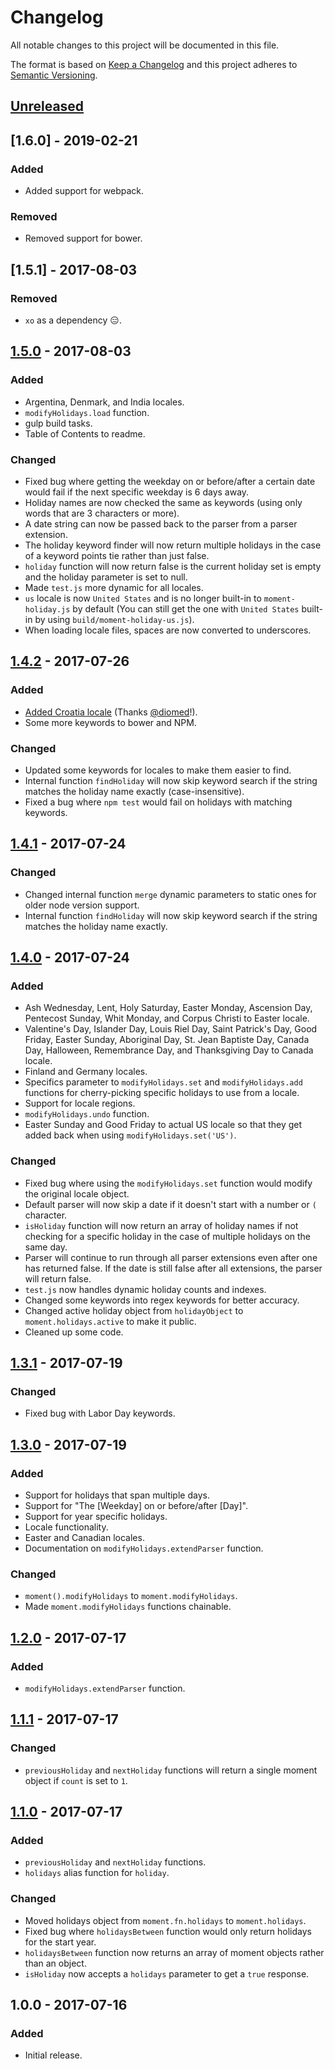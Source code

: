 # Changelog
All notable changes to this project will be documented in this file.

The format is based on [Keep a Changelog](http://keepachangelog.com/en/1.0.0/) and this project adheres to [Semantic Versioning](http://semver.org/spec/v2.0.0.html).

## [Unreleased]


## [1.6.0] - 2019-02-21
### Added
- Added support for webpack.

### Removed
- Removed support for bower.

## [1.5.1] - 2017-08-03
### Removed
- `xo` as a dependency 😑.


## [1.5.0] - 2017-08-03
### Added
- Argentina, Denmark, and India locales.
- `modifyHolidays.load` function.
- gulp build tasks.
- Table of Contents to readme.

### Changed
- Fixed bug where getting the weekday on or before/after a certain date would fail if the next specific weekday is 6 days away.
- Holiday names are now checked the same as keywords (using only words that are 3 characters or more).
- A date string can now be passed back to the parser from a parser extension.
- The holiday keyword finder will now return multiple holidays in the case of a keyword points tie rather than just false.
- `holiday` function will now return false is the current holiday set is empty and the holiday parameter is set to null.
- Made `test.js` more dynamic for all locales.
- `us` locale is now `United States` and is no longer built-in to `moment-holiday.js` by default (You can still get the one with `United States` built-in by using `build/moment-holiday-us.js`).
- When loading locale files, spaces are now converted to underscores.


## [1.4.2] - 2017-07-26
### Added
- [Added Croatia locale](https://github.com/kodie/moment-holiday/pull/1) (Thanks [@diomed](https://github.com/diomed)!).
- Some more keywords to bower and NPM.

### Changed
- Updated some keywords for locales to make them easier to find.
- Internal function `findHoliday` will now skip keyword search if the string matches the holiday name exactly (case-insensitive).
- Fixed a bug where `npm test` would fail on holidays with matching keywords.


## [1.4.1] - 2017-07-24
### Changed
- Changed internal function `merge` dynamic parameters to static ones for older node version support.
- Internal function `findHoliday` will now skip keyword search if the string matches the holiday name exactly.


## [1.4.0] - 2017-07-24
### Added
- Ash Wednesday, Lent, Holy Saturday, Easter Monday, Ascension Day, Pentecost Sunday, Whit Monday, and Corpus Christi to Easter locale.
- Valentine's Day, Islander Day, Louis Riel Day, Saint Patrick's Day, Good Friday, Easter Sunday, Aboriginal Day, St. Jean Baptiste Day, Canada Day, Halloween, Remembrance Day, and Thanksgiving Day to Canada locale.
- Finland and Germany locales.
- Specifics parameter to `modifyHolidays.set` and `modifyHolidays.add` functions for cherry-picking specific holidays to use from a locale.
- Support for locale regions.
- `modifyHolidays.undo` function.
- Easter Sunday and Good Friday to actual US locale so that they get added back when using `modifyHolidays.set('US')`.

### Changed
- Fixed bug where using the `modifyHolidays.set` function would modify the original locale object.
- Default parser will now skip a date if it doesn't start with a number or `(` character.
- `isHoliday` function will now return an array of holiday names if not checking for a specific holiday in the case of multiple holidays on the same day.
- Parser will continue to run through all parser extensions even after one has returned false. If the date is still false after all extensions, the parser will return false.
- `test.js` now handles dynamic holiday counts and indexes.
- Changed some keywords into regex keywords for better accuracy.
- Changed active holiday object from `holidayObject` to `moment.holidays.active` to make it public.
- Cleaned up some code.


## [1.3.1] - 2017-07-19
### Changed
- Fixed bug with Labor Day keywords.


## [1.3.0] - 2017-07-19
### Added
- Support for holidays that span multiple days.
- Support for "The [Weekday] on or before/after [Day]".
- Support for year specific holidays.
- Locale functionality.
- Easter and Canadian locales.
- Documentation on `modifyHolidays.extendParser` function.

### Changed
- `moment().modifyHolidays` to `moment.modifyHolidays`.
- Made `moment.modifyHolidays` functions chainable.


## [1.2.0] - 2017-07-17
### Added
- `modifyHolidays.extendParser` function.


## [1.1.1] - 2017-07-17
### Changed
- `previousHoliday` and `nextHoliday` functions will return a single moment object if `count` is set to `1`.


## [1.1.0] - 2017-07-17
### Added
- `previousHoliday` and `nextHoliday` functions.
- `holidays` alias function for `holiday`.

### Changed
- Moved holidays object from `moment.fn.holidays` to `moment.holidays`.
- Fixed bug where `holidaysBetween` function would only return holidays for the start year.
- `holidaysBetween` function now returns an array of moment objects rather than an object.
- `isHoliday` now accepts a `holidays` parameter to get a `true` response.


## 1.0.0 - 2017-07-16
### Added
- Initial release.

[Unreleased]: https://github.com/kodie/moment-holiday/compare/v1.0.0...HEAD
[1.5.0]: https://github.com/kodie/moment-holiday/compare/v1.4.2...v1.5.0
[1.4.2]: https://github.com/kodie/moment-holiday/compare/v1.4.1...v1.4.2
[1.4.1]: https://github.com/kodie/moment-holiday/compare/v1.4.0...v1.4.1
[1.4.0]: https://github.com/kodie/moment-holiday/compare/v1.3.1...v1.4.0
[1.3.1]: https://github.com/kodie/moment-holiday/compare/v1.3.0...v1.3.1
[1.3.0]: https://github.com/kodie/moment-holiday/compare/v1.2.0...v1.3.0
[1.2.0]: https://github.com/kodie/moment-holiday/compare/v1.1.1...v1.2.0
[1.1.1]: https://github.com/kodie/moment-holiday/compare/v1.1.0...v1.1.1
[1.1.0]: https://github.com/kodie/moment-holiday/compare/v1.0.0...v1.1.0
